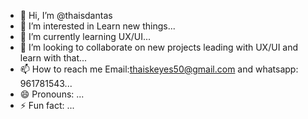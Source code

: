 - 👋 Hi, I’m @thaisdantas
- 👀 I’m interested in Learn new things...
- 🌱 I’m currently learning UX/UI...
- 💞️ I’m looking to collaborate on new projects leading with UX/UI and learn with that...
- 📫 How to reach me Email:thaiskeyes50@gmail.com and whatsapp: 961781543...
- 😄 Pronouns: ...
- ⚡ Fun fact: ...

<!---
thaisdantas/thaisdantas is a ✨ special ✨ repository because its `README.md` (this file) appears on your GitHub profile.
You can click the Preview link to take a look at your changes.
--->
